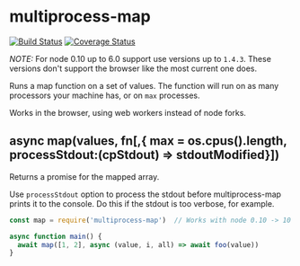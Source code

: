 # multiprocess-map

[![Build Status](https://travis-ci.org/fabiosantoscode/multiprocess-map.svg?branch=master)](https://travis-ci.org/fabiosantoscode/multiprocess-map) [![Coverage Status](https://coveralls.io/repos/github/fabiosantoscode/multiprocess-map/badge.svg?branch=master)](https://coveralls.io/github/fabiosantoscode/multiprocess-map?branch=master)

*NOTE:* For node 0.10 up to 6.0 support use versions up to `1.4.3`. These versions don't support the browser like the most current one does.

Runs a map function on a set of values. The function will run on as many processors your machine has, or on `max` processes.

Works in the browser, using web workers instead of node forks.

## async map(values, fn[,{ max = os.cpus().length, processStdout:(cpStdout) => stdoutModified}])

Returns a promise for the mapped array.

Use `processStdout` option to process the stdout before multiprocess-map prints it to the console. Do this if the stdout is too verbose, for example.

```javascript
const map = require('multiprocess-map')  // Works with node 0.10 -> 10

async function main() {
  await map([1, 2], async (value, i, all) => await foo(value))
}
```

